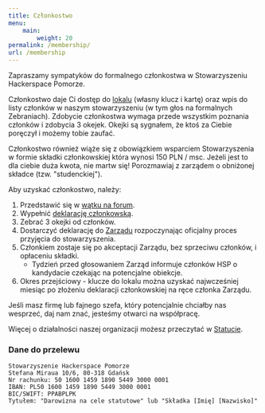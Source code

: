 ```yaml
---
title: Członkostwo
menu:
    main:
        weight: 20
permalink: /membership/
url: /membership
---
```

Zapraszamy sympatyków do formalnego członkostwa w Stowarzyszeniu Hackerspace Pomorze.

Członkostwo daje Ci dostęp do [lokalu](/location) (własny klucz i kartę) oraz wpis do listy członków w naszym stowarzyszeniu (w tym głos na formalnych Zebraniach). Zdobycie członkostwa wymaga przede wszystkim poznania członków i zdobycia 3 okejek. Okejki są sygnałem, że ktoś za Ciebie poręczył i możemy tobie zaufać. 

Członkostwo również wiąże się z obowiązkiem wsparciem Stowarzyszenia w formie składki członkowskiej która wynosi 150 PLN / msc. Jeżeli jest to dla ciebie duża kwota, nie martw się! Porozmawiaj z zarządem o obniżonej składce (tzw. "studenckiej").

Aby uzyskać członkostwo, należy:

1. Przedstawić się w [wątku na forum](https://forum.hsp.sh/t/-/50).
2. Wypełnić [deklarację członkowską](/assets/deklaracja_hsp.pdf).
3. Zebrać 3 okejki od członków.
4. Dostarczyć deklarację do [Zarządu](/contact) rozpoczynając oficjalny proces przyjęcia do stowarzyszenia.
5. Członkiem zostaje się po akceptacji Zarządu, bez sprzeciwu członków, i opłaceniu składki.  
    - Tydzień przed głosowaniem Zarząd informuje członków HSP o kandydacie czekając na potencjalne obiekcje.
6. Okres przejściowy - klucze do lokalu można uzyskać najwcześniej miesiąc po złożeniu deklaracji członkowskiej na ręce członka Zarządu.

Jeśli masz firmę lub fajnego szefa, który potencjalnie chciałby nas wesprzeć, daj nam znać, jesteśmy otwarci na współpracę.

Więcej o działalności naszej organizacji możesz przeczytać w [Statucie](/statut).

### Dane do przelewu

```
Stowarzyszenie Hackerspace Pomorze
Stefana Miraua 10/6, 80-318 Gdańsk
Nr rachunku: 50 1600 1459 1890 5449 3000 0001
IBAN: PL50 1600 1459 1890 5449 3000 0001
BIC/SWIFT: PPABPLPK
Tytułem: "Darowizna na cele statutowe" lub "Składka [Imię] [Nazwisko]"
```

